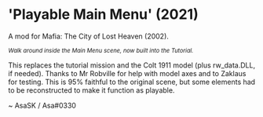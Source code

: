 # 'Playable Main Menu' (2021)
A mod for Mafia: The City of Lost Heaven (2002).

*<sub>Walk around inside the Main Menu scene, now built into the Tutorial.</sub>*

This replaces the tutorial mission and the Colt 1911 model (plus rw_data.DLL, if needed). Thanks to Mr Robville for help with model axes and to Zaklaus for testing. This is 95% faithful to the original scene, but some elements had to be reconstructed to make it function as playable.

~ AsaSK / Asa#0330
